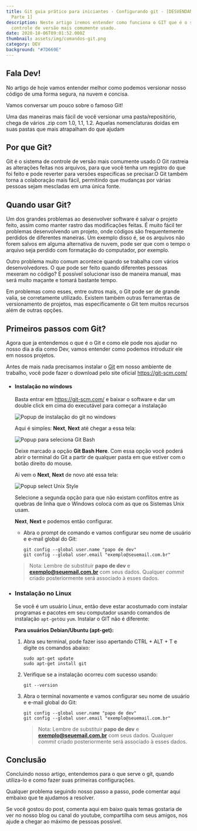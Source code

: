 ```yaml
---
title: Git guia prático para iniciantes - Configurando git - [DESVENDANDO GIT -
  Parte 1]
description: Neste artigo iremos entender como funciona o GIT que é o sistema de
  controle de versão mais comumente usado.
date: 2020-10-06T09:01:52.000Z
thumbnail: assets/img/comandos-git.png
category: DEV
background: "#7D669E"
---
```

## Fala Dev!

No artigo de hoje vamos entender melhor como podemos versionar nosso código de uma forma segura, na nuvem e concisa.

Vamos conversar um pouco sobre o famoso Git!

Uma das maneiras mais fácil de você versionar uma pasta/repositório, chega de vários .zip com 1.0, 1.1, 1.2. Aquelas nomenclaturas doidas em suas pastas que mais atrapalham do que ajudam

## Por que Git?

Git é o sistema de controle de versão mais comumente usado.O Git rastreia as alterações feitas nos arquivos, para que você tenha um registro do que foi feito e pode reverter para versões específicas se precisar.O Git também torna a colaboração mais fácil, permitindo que mudanças por várias pessoas sejam mescladas em uma única fonte.

## Quando usar Git?

Um dos grandes problemas ao desenvolver software é salvar o projeto feito, assim como manter rastro das modificações feitas. É muito fácil ter problemas desenvolvendo um projeto, onde códigos são frequentemente perdidos de diferentes maneiras. Um exemplo disso é, se os arquivos não forem salvos em alguma alternativa de nuvem, pode ser que com o tempo o arquivo seja perdido com formatação do computador, por exemplo.

Outro problema muito comum acontece quando se trabalha com vários desenvolvedores. O que pode ser feito quando diferentes pessoas mexeram no código? É possível solucionar isso de maneira manual, mas será muito maçante e tomará bastante tempo.

Em problemas como esses, entre outros mais, o Git pode ser de grande valia, se corretamente utilizado. Existem também outras ferramentas de versionamento de projetos, mas especificamente o Git tem muitos recursos além de outras opções.

## Primeiros passos com Git?

Agora que ja entendemos o que é o Git e como ele pode nos ajudar no nosso dia a dia como Dev, vamos entender como podemos introduzir ele em nossos projetos.

Antes de mais nada precisamos instalar o [Git](https://git-scm.com/) em nosso ambiente de trabalho, você pode fazer o download pelo site oficial <https://git-scm.com/> 

* #### Instalação no windows

  Basta entrar em <https://git-scm.com/>  e baixar o software e dar um double click em cima do executável para começar a instalação

  ![Popup de instalação do git no windows](assets/img/instalacao-git-windows.png "Intalação do git no windows")

  Aqui é simples: **Next**, **Next** até chegar a essa tela:

  ![Popup para seleciona Git Bash](assets/img/git-bash-here.png "Git Bash Here")

  Deixe marcado a opção **Git Bash Here**. Com essa opção você poderá abrir o terminal do Git a partir de qualquer pasta em que estiver com o botão direito do mouse.

  Ai vem o **Next**, **Next** de novo até essa tela:

  ![Popup select Unix Style](assets/img/unix-style-git-windows.png "Unix Style")

  Selecione a segunda opção para que não existam conflitos entre as quebras de linha que o Windows coloca com as que os Sistemas Unix usam.

  **Next**, **Next** e podemos então configurar.

  * Abra o prompt de comando e vamos configurar seu nome de usuário e e-mail global do Git:

    ```shell
    git config --global user.name "papo de dev"
    git config --global user.email "exemplo@seuemail.com.br"
    ```

  > Nota: Lembre de substituir **papo de dev** e **exemplo@seuemail.com.br** com seus dados. Qualquer *commit* criado posteriormente será associado à esses dados.
* ### Instalação no Linux

  Se você é um usuário Linux, então deve estar acostumado com instalar programas e pacotes em seu computador usando comandos de instalação `apt-get`ou `yum`. Instalar o GIT não é diferente:

  **Para usuários Debian/Ubuntu (apt-get):**

  1. Abra seu terminal, pode fazer isso apertando CTRL + ALT + T e digite os comandos abaixo:

     ```shell
     sudo apt-get update 
     sudo apt-get install git
     ```
  2. Verifique se a instalação ocorreu com sucesso usando:

     ```shell
     git --version
     ```
  3. Abra o terminal novamente e vamos configurar seu nome de usuário e e-mail global do Git:

     ```shell
     git config --global user.name "papo de dev"
     git config --global user.email "exemplo@seuemail.com.br"
     ```

     > Nota: Lembre de substituir **papo de dev** e **exemplo@seuemail.com.br** com seus dados. Qualquer *commit* criado posteriormente será associado à esses dados.

## Conclusão

Concluindo nosso artigo, entendemos para o que serve o git, quando utiliza-lo e como fazer suas primeiras configurações.

Qualquer problema seguindo nosso passo a passo, pode comentar aqui embaixo que te ajudamos a resolver.

Se você gostou do post, comenta aqui em baixo quais temas gostaria de ver no nosso blog ou canal do youtube, compartilha com seus amigos, nos ajude a chegar ao máximo de pessoas possível.